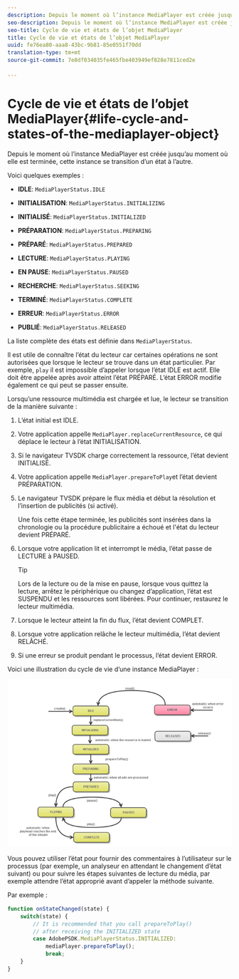 ```yaml
---
description: Depuis le moment où l’instance MediaPlayer est créée jusqu’au moment où elle est terminée, cette instance se transition d’un état à l’autre.
seo-description: Depuis le moment où l’instance MediaPlayer est créée jusqu’au moment où elle est terminée, cette instance se transition d’un état à l’autre.
seo-title: Cycle de vie et états de l’objet MediaPlayer
title: Cycle de vie et états de l’objet MediaPlayer
uuid: fe76ea80-aaa8-43bc-9b81-85e0551f70dd
translation-type: tm+mt
source-git-commit: 7e8df034035fe465fbe403949ef828e7811ced2e

---
```



# Cycle de vie et états de l’objet MediaPlayer{#life-cycle-and-states-of-the-mediaplayer-object}

Depuis le moment où l’instance MediaPlayer est créée jusqu’au moment où elle est terminée, cette instance se transition d’un état à l’autre.

Voici quelques exemples :

* **IDLE**: `MediaPlayerStatus.IDLE`

* **INITIALISATION**: `MediaPlayerStatus.INITIALIZING`

* **INITIALISÉ**: `MediaPlayerStatus.INITIALIZED`

* **PRÉPARATION**: `MediaPlayerStatus.PREPARING`

* **PRÉPARÉ**: `MediaPlayerStatus.PREPARED`

* **LECTURE**: `MediaPlayerStatus.PLAYING`

* **EN PAUSE**: `MediaPlayerStatus.PAUSED`

* **RECHERCHE**: `MediaPlayerStatus.SEEKING`

* **TERMINÉ**: `MediaPlayerStatus.COMPLETE`

* **ERREUR**: `MediaPlayerStatus.ERROR`

* **PUBLIÉ**: `MediaPlayerStatus.RELEASED`

La liste complète des états est définie dans `MediaPlayerStatus`.

Il est utile de connaître l’état du lecteur car certaines opérations ne sont autorisées que lorsque le lecteur se trouve dans un état particulier. Par exemple, `play` il est impossible d’appeler lorsque l’état IDLE est actif. Elle doit être appelée après avoir atteint l’état PRÉPARÉ. L’état ERROR modifie également ce qui peut se passer ensuite.

Lorsqu’une ressource multimédia est chargée et lue, le lecteur se transition de la manière suivante :

1. L’état initial est IDLE.
1. Votre application appelle `MediaPlayer.replaceCurrentResource`, ce qui déplace le lecteur à l’état INITIALISATION.
1. Si le navigateur TVSDK charge correctement la ressource, l’état devient INITIALISÉ.
1. Votre application appelle `MediaPlayer.prepareToPlay`et l’état devient PRÉPARATION.
1. Le navigateur TVSDK prépare le flux média et début la résolution et l’insertion de publicités (si activé).

   Une fois cette étape terminée, les publicités sont insérées dans la chronologie ou la procédure publicitaire a échoué et l&#39;état du lecteur devient PRÉPARÉ.
1. Lorsque votre application lit et interrompt le média, l’état passe de LECTURE à PAUSED.

   >[!TIP]
   >
   >Lors de la lecture ou de la mise en pause, lorsque vous quittez la lecture, arrêtez le périphérique ou changez d’application, l’état est SUSPENDU et les ressources sont libérées. Pour continuer, restaurez le lecteur multimédia.

1. Lorsque le lecteur atteint la fin du flux, l’état devient COMPLET.
1. Lorsque votre application relâche le lecteur multimédia, l’état devient RELÂCHÉ.
1. Si une erreur se produit pendant le processus, l’état devient ERROR.

Voici une illustration du cycle de vie d’une instance MediaPlayer :

<!--<a id="fig_DD3DAE7507C549C8A4720A26DFCFFCCB"></a>-->

![](assets/player-state-transitions-diagram-android_1.2_web.png)

Vous pouvez utiliser l’état pour fournir des commentaires à l’utilisateur sur le processus (par exemple, un analyseur en attendant le changement d’état suivant) ou pour suivre les étapes suivantes de lecture du média, par exemple attendre l’état approprié avant d’appeler la méthode suivante.

Par exemple :

```js
function onStateChanged(state) { 
    switch(state) { 
        // It is recommended that you call prepareToPlay()  
        // after receiving the INITIALIZED state             
        case AdobePSDK.MediaPlayerStatus.INITIALIZED: 
            mediaPlayer.prepareToPlay(); 
            break; 
    } 
} 
```

